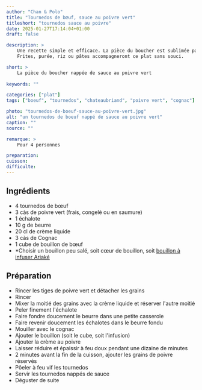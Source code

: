 ```yaml
---
author: "Chan & Polo"
title: "Tournedos de bœuf, sauce au poivre vert"
titleshort: "tournedos sauce au poivre"
date: 2025-01-27T17:14:04+01:00
draft: false

description: >
    Une recette simple et efficace. La pièce du boucher est sublimée par une onctueuse sauce au cognac et au poivre vert.<br>
    Frites, purée, riz ou pâtes accompagneront ce plat sans souci.

short: >
    La pièce du boucher nappée de sauce au poivre vert
    
keywords: ""

categories: ["plat"]
tags: ["boeuf", "tournedos", "chateaubriand", "poivre vert", "cognac"]

photo: "tournedos-de-boeuf-sauce-au-poivre-vert.jpg"
alt: "un tournedos de boeuf nappé de sauce au poivre vert"
caption: ""
source: ""

remarque: >
    Pour 4 personnes

preparation: 
cuisson: 
difficulte:
---
```



## Ingrédients
- 4 tournedos de b&oelig;uf
- 3 càs de poivre vert (frais, congelé ou en saumure)
- 1 échalote
- 10 g de beurre
- 20 cl de crème liquide
- 3 càs de Cognac
- 1 cube de bouillon de b&oelig;uf
- *Choisir un bouillon peu salé, soit c&oelig;ur de bouillon, soit [bouillon à infuser Ariaké](https://www.ariake-europe.com/produits/bouillons-a-infuser/)
## Préparation
- Rincer les tiges de poivre vert et détacher les grains
- Rincer
- Mixer la moitié des grains avec la crème liquide et réserver l'autre moitié
- Peler finement l'échalote
- Faire fondre doucement le beurre dans une petite casserole
- Faire revenir doucement les échalotes dans le beurre fondu
- Mouiller avec le cognac
- Ajouter le bouillon (soit le cube, soit l'infusion)
- Ajouter la crème au poivre
- Laisser réduire et épaissir à feu doux pendant une dizaine de minutes
- 2 minutes avant la fin de la cuisson, ajouter les grains de poivre réservés
- Pôeler à feu vif les tournedos
- Servir les tournedos nappés de sauce
- Déguster de suite